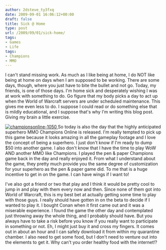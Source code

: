 ```yaml
---
author: 2dsteve_ty3fxq
date: 2009-09-01 16:06:12+00:00
draft: false
title: Sick @ Home
type: post
url: /2009/09/01/sick-home/
tags:
- Games
- Life
tags:
- Champions
- MMO
---
```


I can't stand missing work. As much as I like being at home, I do NOT like being at home on days when I am supposed to be working. There are some days, though, where you just have to bite the bullet and not go. Today, my friends, is one of those days. I'm home sick and desperately wishing I was at work with something to do. Go figure that my body picks a day to act up when the World of Warcraft servers are under scheduled maintenance. This gives me even less to do. I suppose I could read or do something else that is mildly educational, and I suppose that's why I'm writing this blog post. Giving my brain a little exercise.

[![championsonline-1050](http://www.bitsandbinary.com/wp-content/uploads/2009/09/championsonline-1050-150x150.jpg)
](http://www.bitsandbinary.com/wp-content/uploads/2009/09/championsonline-1050.jpg)So today is also the day that the highly anticipated superhero MMO Champions Online is released. I'm really tempted to pick up this game because it looks amazing in all the gameplay footage and I love the concept of being a superhero. I just don't know if I'm ready to dump $50 into another game. I also don't know that I have the time to play WoW AND another MMO like Champions. I played the pen & paper Champions game back in the day and really enjoyed it. From what I understand about the game, they pretty much provide you the same degree of customization for your superhero as the pen & paper game did. To me that is a huge incentive to get in on the game. I can have wings if I want to!

I've also got a friend or two that play and I think it would be pretty cool to jump in and play with them every now and then. Since none of them got into World of Warcraft, this is my best bet at actually getting some time to play with those guys. I really should have gotten in on the beta to decide if I wanted to play it. I bought Conan when it first came out and it was a miserable experience. I found the game the other day and contemplated just throwing away the whole thing, and I probably should have. But you always have to take a risk before you know if you really want to participate in something or not. Eh, I might just buy it and cross my fingers. It comes out in about an hour and I can safely download it from within my quarantine chamber. I also need to get some food, but I don't need to venture out into the elements to get it. Why can't you order healthy food with the internet!?
